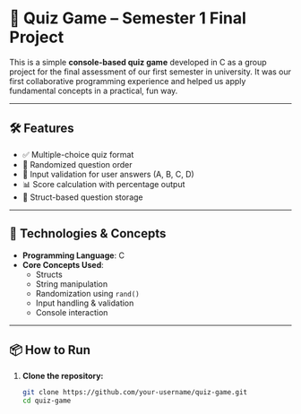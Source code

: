 # 🎯 Quiz Game – Semester 1 Final Project

This is a simple **console-based quiz game** developed in C as a group project for the final assessment of our first semester in university. It was our first collaborative programming experience and helped us apply fundamental concepts in a practical, fun way.

---

## 🛠️ Features

- ✅ Multiple-choice quiz format  
- 🔀 Randomized question order  
- 🧠 Input validation for user answers (A, B, C, D)  
- 📊 Score calculation with percentage output  
- 📄 Struct-based question storage  

---

## 🧵 Technologies & Concepts

- **Programming Language**: C  
- **Core Concepts Used**:
  - Structs
  - String manipulation
  - Randomization using `rand()`
  - Input handling & validation
  - Console interaction

---

## 📦 How to Run

1. **Clone the repository:**
   ```bash
   git clone https://github.com/your-username/quiz-game.git
   cd quiz-game

